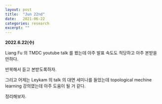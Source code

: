 ```yaml
---
layout: post
title:  "Jun 22nd"
date:   2021-06-22
categories: research
excerpt: ""
---
```


**2022.6.22(수)**


Liang Fu 의 TMDC youtube talk 를 봤는데 아주 발표 속도도 적당하고 아주 본받을만하다. 

반복해서 듣고 본받도록하자.


그리고 어제는 Leykam 의 talk 의 대면 세미나를 들었는데 topological mechine learning 강의였는데 아주 도움이 될 거 같다. 

정리해보자. 


